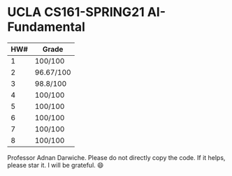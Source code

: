 # UCLA CS161-SPRING21 AI-Fundamental
| HW#  | Grade   |
| ---- | ------- |
| 1    | 100/100 |
| 2    |   96.67/100      |
| 3    |     98.8/100    |
| 4    |   100/100      |
| 5    |      100/100   |
| 6    |    100/100     |
| 7    |    100/100     |
| 8    |     100/100    |

Professor Adnan Darwiche.
Please do not directly copy the code. If it helps, please star it. I will be grateful. 😄

